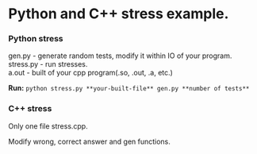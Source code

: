 <h1>Python and C++ stress example.</h1>

<h3>Python stress</h3>

gen.py - generate random tests, modify it within IO of your program. \
stress.py - run stresses. \
a.out - built of your cpp program(.so, .out, .a, etc.)

**Run:** `python stress.py **your-built-file** gen.py **number of tests**
`
<h3>C++ stress</h3>

Only one file stress.cpp.

Modify wrong, correct answer and gen functions.
